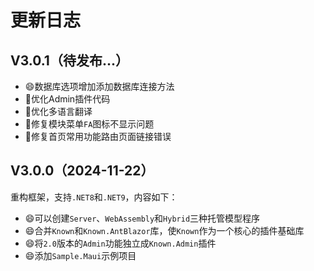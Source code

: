 ﻿# 更新日志

## V3.0.1（待发布...）

- 😄数据库选项增加添加数据库连接方法
- 🔨优化Admin插件代码
- 🔨优化多语言翻译
- 🐛修复模块菜单`FA`图标不显示问题
- 🐛修复首页常用功能路由页面链接错误

## V3.0.0（2024-11-22）

重构框架，支持`.NET8`和`.NET9`，内容如下：
- 😄可以创建`Server`、`WebAssembly`和`Hybrid`三种托管模型程序
- 😄合并`Known`和`Known.AntBlazor`库，使`Known`作为一个核心的插件基础库
- 😄将`2.0`版本的`Admin`功能独立成`Known.Admin`插件
- 😄添加`Sample.Maui`示例项目